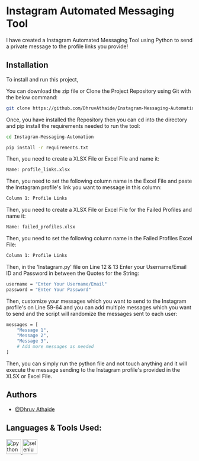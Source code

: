 
# Instagram Automated Messaging Tool

I have created a Instagram Automated Messaging Tool using Python to send a private message to the profile links you provide!


## Installation

To install and run this project,

You can download the zip file or Clone the Project Repository using Git with the below command:
```bash
git clone https://github.com/DhruvAthaide/Instagram-Messaging-Automation.git
```


Once, you have installed the Repository then you can cd into the directory and pip install the requirements needed to run the tool:
```bash
cd Instagram-Messaging-Automation
```

```bash
pip install -r requirements.txt
```

Then, you need to create a XLSX File or Excel File and name it:
```bash
Name: profile_links.xlsx
```

Then, you need to set the following column name in the Excel File and paste the Instagram profile's link you want to message in this column:
```bash
Column 1: Profile Links
```

Then, you need to create a XLSX File or Excel File for the Failed Profiles and name it:
```bash
Name: failed_profiles.xlsx
```

Then, you need to set the following column name in the Failed Profiles Excel File:
```bash
Column 1: Profile Links
```

Then, in the 'Instagram.py' file on Line 12 & 13 Enter your Username/Email ID and Password in between the Quotes for the String:
```bash
username = "Enter Your Username/Email"
password = "Enter Your Password"
```

Then, customize your messages which you want to send to the Instagram profile's on Line 59-64 and you can add multiple messages which you want to send and the script will randomize the messages sent to each user:
```bash
messages = [
    "Message 1",
    "Message 2",
    "Message 3",
    # Add more messages as needed
]
```

Then, you can simply run the python file and not touch anything and it will execute the message sending to the Instagram profile's provided in the XLSX or Excel File.

## Authors

- [@Dhruv Athaide](https://github.com/DhruvAthaide)


## Languages & Tools Used:
<p align="left"> 
<a href="https://www.python.org/" target="_blank" rel="noreferrer"> <img src="https://cdn.jsdelivr.net/gh/devicons/devicon/icons/python/python-original.svg" alt="python" width="40" height="40"/> </a>
<a href="https://www.selenium.dev/" target="_blank" rel="noreferrer"> <img src="https://cdn.jsdelivr.net/gh/devicons/devicon/icons/selenium/selenium-original.svg" alt="selenium" width="40" height="40"/> </a>
</p>